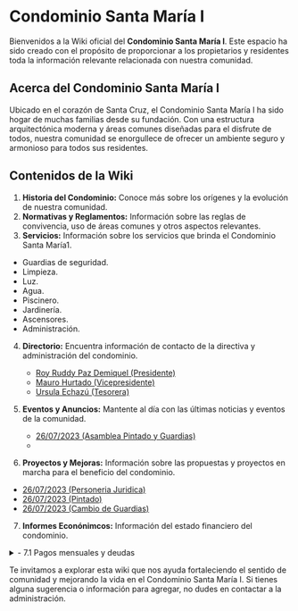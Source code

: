 # Condominio Santa María I



Bienvenidos a la Wiki oficial del **Condominio Santa María I**. Este espacio ha sido creado con el propósito de proporcionar a los propietarios y residentes toda la información relevante relacionada con nuestra comunidad.


## Acerca del Condominio Santa María I

Ubicado en el corazón de Santa Cruz, el Condominio Santa María I ha sido hogar de muchas familias desde su fundación. Con una estructura arquitectónica moderna y áreas comunes diseñadas para el disfrute de todos, nuestra comunidad se enorgullece de ofrecer un ambiente seguro y armonioso para todos sus residentes.


## Contenidos de la Wiki

1. **Historia del Condominio:** Conoce más sobre los orígenes y la evolución de nuestra comunidad.
2. **Normativas y Reglamentos:** Información sobre las reglas de convivencia, uso de áreas comunes y otros aspectos relevantes. 
3. **Servicios:** Información sobre los servicios que brinda el Condominio Santa María1. 
- Guardias de seguridad. 
- Limpieza. 
- Luz. 
- Agua. 
- Piscinero. 
- Jardinería. 
- Ascensores. 
- Administración. 

4. **Directorio:** Encuentra información de contacto de la directiva y administración del condominio.
    - [Roy Ruddy Paz Demiquel (Presidente)](https://github.com/Condominio-Santa-Maria/.github/wiki/Presidente)
    - [Mauro Hurtado (Vicepresidente)](https://github.com/Condominio-Santa-Maria/.github/wiki/Vicepresidente)
    - [Ursula Echazú (Tesorera)](https://github.com/Condominio-Santa-Maria/.github/wiki/Tesorero)

5. **Eventos y Anuncios:** Mantente al día con las últimas noticias y eventos de la comunidad.
    - [26/07/2023 (Asamblea Pintado y Guardias)](https://github.com/Condominio-Santa-Maria/.github/wiki/Asamblea26072023)
    - 
6. **Proyectos y Mejoras:** Información sobre las propuestas y proyectos en marcha para el beneficio del condominio.

- [26/07/2023 (Personeria Juridica)](https://github.com/Condominio-Santa-Maria/.github/wiki/PersoneriaJuridica)
- [26/07/2023 (Pintado)](https://github.com/Condominio-Santa-Maria/.github/wiki/Pintado26072023)
- [26/07/2023 (Cambio de Guardias)](https://github.com/Condominio-Santa-Maria/.github/wiki/CambioGuardias26072023)

 7. **Informes Econónimcos:** Información del estado financiero del condominio.

<details>
  <summary>- 7.1 Pagos mensuales y deudas</summary>

    
| DEPTO | PROPIETARIO    | G-2022   | ENE | FEB | MAR | ABR | MAY | JUN | JUL | AGO | SEP | OCT | NOV | DIC | Otros | TOTAL DEUDA |
|-------|----------------|----------|-----|-----|-----|-----|-----|-----|-----|-----|-----|-----|-----|-----|-------|-------------|
| 101   | Elda Añez      | 5.700,00 | 800 | 800 | 800 | 800 | 800 | 800 | x   | x   |     |     |     |     |       | 10.500,00   |
| 102   | Ruddy Paz      | 0,00     | x   | x   | x   | x   | x   | x   | x   | 600 |     |     |     |     |       |             |
| 103   | Lorena LeiguE  | 0,00     | x   | x   | x   | 750 | 800 | 800 | 800 |     |     |     |     |     | 50    | 3.200,00    |
| ...   | ...            | ...      | ... | ... | ... | ... | ... | ... | ... | ... | ... | ... | ... | ... | ...   | ...         |
| 1004  | Lorena Landivar| 0,00     | x   | x   | x   | x   | x   | x   | x   |     |     |     |     |     |       |             |
| TOTAL |                | 35.700,00| 2.2k| 3k  | 3k  | 3.75k|4.5k|6.6k|10.05k|600  | 0   | 0   | 0   | 0   | 300   | 69.700,00   |

</details>

Te invitamos a explorar esta wiki que nos ayuda fortaleciendo el sentido de comunidad y mejorando la vida en el Condominio Santa María I. Si tienes alguna sugerencia o información para agregar, no dudes en contactar a la administración.

